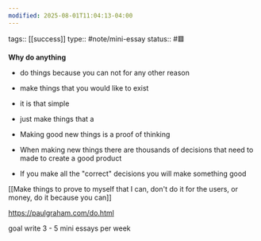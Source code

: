 ```yaml
---
modified: 2025-08-01T11:04:13-04:00
---
```

tags:: [[success]] 
type:: #note/mini-essay
status:: #🟥 

**Why do anything**
- do things because you can not for any other reason
- make things that you would like to exist
- it is that simple
- just make things that a


- Making good new things is a proof of thinking
- When making new things there are thousands of decisions that need to made to create a good product
- If you make all the "correct" decisions you will make something good


[[Make things to prove to myself that I can, don't do it for the users, or money, do it because you can]]



https://paulgraham.com/do.html


goal write 3 - 5 mini essays per week
